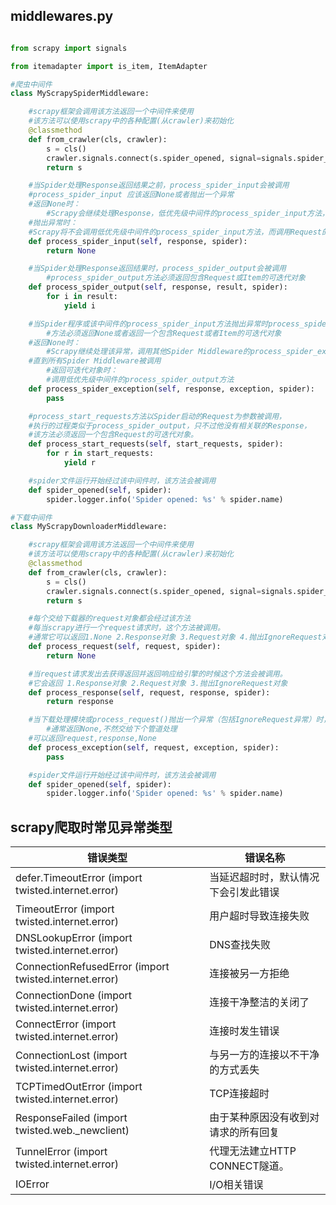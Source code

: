 ## middlewares.py

```python

from scrapy import signals

from itemadapter import is_item, ItemAdapter

#爬虫中间件
class MyScrapySpiderMiddleware:

  	#scrapy框架会调用该方法返回一个中间件来使用
    #该方法可以使用scrapy中的各种配置(从crawler)来初始化
    @classmethod
    def from_crawler(cls, crawler):
        s = cls()
        crawler.signals.connect(s.spider_opened, signal=signals.spider_opened)
        return s

   	#当Spider处理Response返回结果之前，process_spider_input会被调用
    #process_spider_input 应该返回None或者抛出一个异常
    #返回None时：
		#Scrapy会继续处理Response，低优先级中间件的process_spider_input方法，直到spider处理该Response
    #抛出异常时：
    #Scrapy将不会调用低优先级中间件的process_spider_input方法，而调用Request的errback方法。errback的输出将会被重新输入到中间件中，使用process_spider_output方法来处理，当errback抛出异常时则调用process_spider_exception来处理
    def process_spider_input(self, response, spider):
        return None

    #当Spider处理Response返回结果时，process_spider_output会被调用
		#process_spider_output方法必须返回包含Request或Item的可迭代对象
    def process_spider_output(self, response, result, spider):
        for i in result:
            yield i

    #当Spider程序或该中间件的process_spider_input方法抛出异常时process_spider_exception会被调用
		#方法必须返回None或者返回一个包含Request或者Item的可迭代对象
    #返回None时：
		#Scrapy继续处理该异常，调用其他Spider Middleware的process_spider_exception方法，
    #直到所有Spider Middleware被调用
		#返回可迭代对象时：
		#调用低优先级中间件的process_spider_output方法
    def process_spider_exception(self, response, exception, spider):
        pass

    #process_start_requests方法以Spider启动的Request为参数被调用，
    #执行的过程类似于process_spider_output，只不过他没有相关联的Response，
    #该方法必须返回一个包含Request的可迭代对象。
    def process_start_requests(self, start_requests, spider):
        for r in start_requests:
            yield r

    #spider文件运行开始经过该中间件时，该方法会被调用
    def spider_opened(self, spider):
        spider.logger.info('Spider opened: %s' % spider.name)

#下载中间件
class MyScrapyDownloaderMiddleware:

  	#scrapy框架会调用该方法返回一个中间件来使用
    #该方法可以使用scrapy中的各种配置(从crawler)来初始化
    @classmethod
    def from_crawler(cls, crawler):
        s = cls()
        crawler.signals.connect(s.spider_opened, signal=signals.spider_opened)
        return s

    #每个交给下载器的request对象都会经过该方法
    #每当scrapy进行一个request请求时，这个方法被调用。
    #通常它可以返回1.None 2.Response对象 3.Request对象 4.抛出IgnoreRequest对象
    def process_request(self, request, spider):
        return None

    #当request请求发出去获得返回并返回响应给引擎的时候这个方法会被调用。
    #它会返回 1.Response对象 2.Request对象 3.抛出IgnoreRequest对象
    def process_response(self, request, response, spider):
        return response

    #当下载处理模块或process_request()抛出一个异常（包括IgnoreRequest异常）时，该方法被调用
		#通常返回None,不然交给下个管道处理
    #可以返回request,response,None
    def process_exception(self, request, exception, spider):
        pass

    #spider文件运行开始经过该中间件时，该方法会被调用
    def spider_opened(self, spider):
        spider.logger.info('Spider opened: %s' % spider.name)

```



## scrapy爬取时常见异常类型

| 错误类型               | 错误名称                                     |
| ---------------------- | -------------------------------------------- |
| defer.TimeoutError (import twisted.internet.error) | 当延迟超时时，默认情况下会引发此错误 |
| TimeoutError (import twisted.internet.error) | 用户超时导致连接失败                         |
| DNSLookupError (import twisted.internet.error) | DNS查找失败                                  |
| ConnectionRefusedError (import twisted.internet.error) | 连接被另一方拒绝                             |
| ConnectionDone (import twisted.internet.error) | 连接干净整洁的关闭了                         |
| ConnectError (import twisted.internet.error) | 连接时发生错误                               |
| ConnectionLost (import twisted.internet.error) | 与另一方的连接以不干净的方式丢失             |
| TCPTimedOutError (import twisted.internet.error) | TCP连接超时                                  |
| ResponseFailed (import twisted.web._newclient) | 由于某种原因没有收到对请求的所有回复         |
| TunnelError (import twisted.internet.error) |	代理无法建立HTTP CONNECT隧道。|
|IOError|I/O相关错误 |

